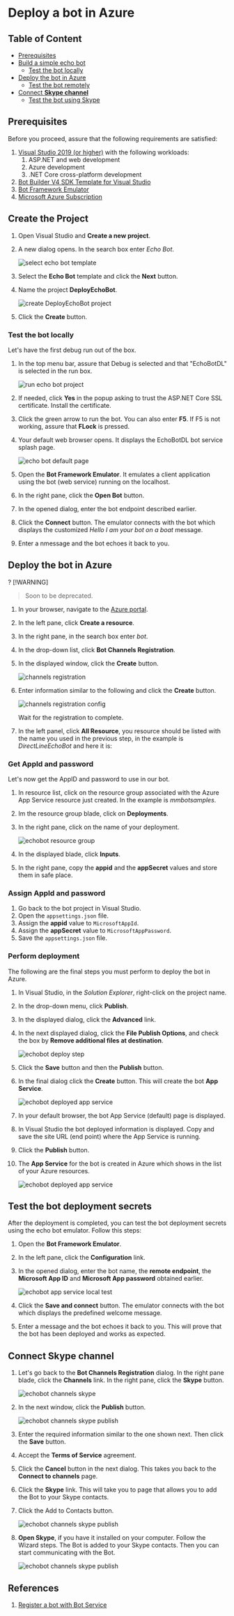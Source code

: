 # Deploy a bot in Azure

## Table of Content

- [Prerequisites](#prerequisites)
- [Build a simple echo bot](#build-echo-bot)
    - [Test the bot locally](#test-the-bot-locally)
- [Deploy the bot in Azure](#deploy-the-bot-in-Azure)
    - [Test the bot remotely](#test-the-bot-remotely)
- [Connect **Skype channel**](#connect-skype-channel)
    - [Test the bot using Skype](#test-the-bot-using-skype)


## Prerequisites

Before you proceed, assure that the following requirements are satisfied:

1. [Visual Studio 2019 (or higher)](https://visualstudio.microsoft.com/vs/) with the following workloads:
    1. ASP.NET and web development
    1. Azure development
    1. .NET Core cross-platform development
1. [Bot Builder V4 SDK Template for Visual Studio](https://marketplace.visualstudio.com/items?itemName=BotBuilder.botbuilderv4)
1. [Bot Framework Emulator](https://github.com/Microsoft/BotFramework-Emulator/releases/)
1. [Microsoft Azure Subscription](https://azure.microsoft.com/en-us/free/?v=18.23)


## Create the Project

1. Open Visual Studio and **Create a new project**.
1. A new dialog opens. In the search box enter *Echo Bot*.

    ![select echo bot template](../Media/VisualStudio/select_echo_bot_template_VS19.png "select echo bot template")

1. Select the **Echo Bot** template and click the **Next** button.
1. Name the project **DeployEchoBot**.

    ![create DeployEchoBot project](../Media/Deploy/deploy_echobot_project_config.png "create DeployEchoBot project")

1. Click the **Create** button.

### Test the bot locally

Let's have the first debug run out of the box.

1. In the top menu bar, assure that Debug is selected and that "EchoBotDL" is selected in the run box.

    ![run echo bot project](../Media/Deploy/deploy_echobot_project_run.png "un echo bot project")

1. If needed, click **Yes** in the popup asking to trust the ASP.NET Core SSL certificate. Install the certificate.
1. Click the green arrow to run the bot. You can also enter **F5**. If F5 is not working, assure that **FLock** is pressed. 
1. Your default web browser opens. It displays the EchoBotDL bot service splash page.

    ![echo bot default page](../Media/Deploy/deploy_echobot_default_page.png "echo bot default page")

1. Open the **Bot Framework Emulator**. It emulates a client application using the bot (web service) running on the localhost.
1. In the right pane, click the **Open Bot** button.
1. In the opened dialog, enter the bot endpoint described earlier.
1. Click the **Connect** button. The emulator connects with the bot which displays the customized *Hello I am your bot on a boat* message.
1. Enter a nmessage and the bot echoes it back to you.

## Deploy the bot in Azure

? [!WARNING]
> Soon to be deprecated.

1. In your browser, navigate to the [Azure portal](https://portal.azure.com/).
1. In the left pane, click **Create a resource**.
1. In the right pane, in the search box enter *bot*.
1. In the drop-down list, click **Bot Channels Registration**.
1. In the displayed window, click the **Create** button.  

    ![channels registration](../Media/Deploy/deploy_echobot_channels_registration.png "channels registration start")

1. Enter information similar to the following and click the **Create** button.

    ![channels registration config](../Media/Deploy/deploy_echobot_channels_registration_config.PNG "channels registration configuration")

    Wait for the registration to complete.
1. In the left panel, click **All Resource**, you resource should be listed with the name you used in the previous step, in the example is *DirectLineEchoBot* and here it is:

### Get AppId and password

Let's now get the AppID and password to use in our bot.

1. In resource list, click on the resource group associated with the Azure App Service resource just created. In the example is *mmbotsamples*.
1. Im the resource group blade, click on **Deployments**.
1. In the right pane, click on the name of your deployment.

    ![echobot resource group](../Media/Deploy/deploy_echobot_resource_group.PNG "echobot resource group")

1. In the displayed blade, click **Inputs**.
1. In the right pane, copy the **appid** and the **appSecret** values and store them in safe place.

### Assign AppId and password

1. Go back to the bot project in Visual Studio.
1. Open the `appsettings.json` file.
1. Assign the **appid** value to `MicrosoftAppId`.
1. Assign the **appSecret** value to `MicrosoftAppPassword`.
1. Save the `appsettings.json` file.

### Perform deployment

The following are the final steps you must perform to deploy the bot in Azure.

1. In Visual Studio, in the *Solution Explorer*, right-click on the project name.
1. In the drop-down menu, click **Publish**.  
1. In the displayed dialog, click the **Advanced** link.
1. In the next displayed dialog, click the **File Publish Options**, and check the box by **Remove additional files at destination**.  

    ![echobot deploy step](../Media/Deploy/deploy_echobot_deploy_final_step.png "echobot deploy step")
1. Click the **Save** button and then the **Publish** button.
1. In the final dialog click the **Create** button. This will create the bot **App Service**.

    ![echobot deployed app service](../Media/Deploy/deploy_echobot_deploy_create_app_service.png "echobot deployed app service")
1. In your default browser, the bot App Service (default) page is displayed.
1. In Visual Studio the bot deployed information is displayed. Copy and save the site URL (end point) where the App Service is running.
1. Click the **Publish** button.
1. The **App Service** for the bot is created in Azure which shows in the list of your Azure resources.

    ![echobot deployed app service](../Media/Deploy/deploy_echobot_deploy_app_service.PNG "echobot deployed app service")


## Test the bot deployment secrets

After the deployment is completed, you can test the bot deployment secrets using the echo bot emulator. Follow this steps:

1. Open the **Bot Framework Emulator**.
1. In the left pane, click the **Configuration** link.
1. In the opened dialog, enter the bot name, the **remote endpoint**, the **Microsoft App ID** and **Microsoft App password** obtained earlier.

    ![echobot app service local test](../Media/Deploy/deploy_echobot_emulator_connect.png "echobot app service local test")
1. Click the **Save and connect** button. The emulator connects with the bot which displays the predefined welcome message.
1. Enter a message and the bot echoes it back to you. This will prove that the bot has been deployed and works as expected.


## Connect Skype channel

1. Let's go back to the **Bot Channels Registration** dialog. In the right pane blade, click the **Channels** link. In the right pane, click the **Skype** button.

    ![echobot channels skype](../Media/Deploy/deploy_echobot_channels_skype.png "echobot channels skype publish")

1. In the next window, click the **Publish** button.

    ![echobot channels skype publish](../Media/Deploy/deploy_echobot_channels_skype_publish.png "echobot channels skype")

1. Enter the required information similar to the one shown next. Then click the **Save** button.

1. Accept the **Terms of Service** agreement.
1. Click the **Cancel** button in the next dialog. This takes you back to the **Connect to channels** page.
1. Click the **Skype** link. This will take you to page that allows you to add the Bot to your Skype contacts.
1. Click the Add to Contacts button.

    ![echobot channels skype publish](../Media/Deploy/deploy_echobot_channels_skype_contact.png "echobot channels skype")

1. **Open Skype**, if you have it installed on your computer. Follow the Wizard steps. The Bot is added to your Skype contacts. Then you can start communicating with the Bot.

    ![echobot channels skype publish](../Media/Deploy/deploy_echobot_channels_skype_chat.png "echobot channels skype")

## References

1. [Register a bot with Bot Service](https://docs.microsoft.com/en-us/azure/bot-service/bot-service-quickstart-registration?view=azure-bot-service-3.0)